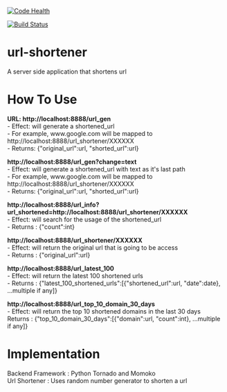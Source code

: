 <a href="https://landscape.io/github/mxlei01/Url-Shortener/master">
  <img alt="Code Health" src="https://landscape.io/github/mxlei01/Url-Shortener/master/landscape.svg?style=flat"/>
</a>

[![Build Status](https://travis-ci.org/mxlei01/Url-Shortener.svg)](https://travis-ci.org/mxlei01/Url-Shortener)

# url-shortener
A server side application that shortens url

# How To Use
<p>
	<b> URL: http://localhost:8888/url_gen </b>
	<br>
	- Effect: will generate a shortened_url
	<br>
	- For example, www.google.com will be mapped to http://localhost:8888/url_shortener/XXXXXX
	<br>
	- Returns: {"original_url":url, "shorted_url":url}
</p>

<p>
	<b> http://localhost:8888/url_gen?change=text </b>
	<br>
	- Effect: will generate a shortened_url with text as it's last path
	<br>
	- For example, www.google.com will be mapped to http://localhost:8888/url_shortener/XXXXXX
	<br>
	- Returns: {"original_url":url, "shorted_url":url}
</p>

<p>
	<b> http://localhost:8888/url_info?url_shortened=http://localhost:8888/url_shortener/XXXXXX </b>
	<br>
	- Effect: will search for the usage of the shortened_url
	<br>
	- Returns : {"count":int}
</p>

<p>
	<b> http://localhost:8888/url_shortener/XXXXXX </b>
	<br>
	- Effect: will return the original url that is going to be access
	<br>
	- Returns : {"original_url":url}
</p>

<p>
	<b> http://localhost:8888/url_latest_100 </b>
	<br>
	- Effect: will return the latest 100 shortened urls
	<br>
	- Returns : {"latest_100_shortened_urls":[{"shortened_url":url, "date":date}, ...multiple if any]}
</p>

<p>
	<b> http://localhost:8888/url_top_10_domain_30_days </b>
	<br>
	- Effect: will return the top 10 shortened domains in the last 30 days
	<br>
	Returns : {"top_10_domain_30_days":[{"domain":url, "count":int}, ...multiple if any]}
</p>

# Implementation
Backend Framework : Python Tornado and Momoko
<br>
Url Shortener : Uses random number generator to shorten a url
